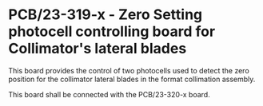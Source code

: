 # PCB/23-319-x - Zero Setting photocell controlling board for Collimator's lateral blades

This board provides the control of two photocells used to detect the 
zero position for the collimator lateral blades in the format collimation assembly.

This board shall be connected  with the PCB/23-320-x board.

 

